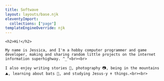 ```yaml
---
title: Softwave
layout: layouts/base.njk
eleventyImport:
  collections: ["page"]
templateEngineOverride: njk
---
```

<div class="wrapper">
  </div>
  
    <h2>Hi!</h2>
    
    My name is Jessica, and I'm a hobby computer programmer and game developer, making and sharing random little projects on the internet information superhighway. ^_^<br><br>

    I also enjoy writing stories 📘, photography 📷, being in the mountains ⛰️, learning about bats 🦇, and studying Jesus-y ✝️ things.<br><br>
<div>
